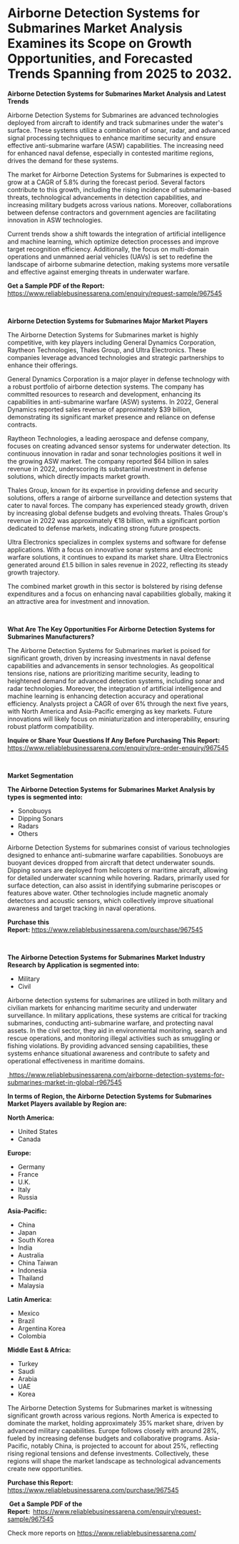 <p><h1>Airborne Detection Systems for Submarines Market Analysis Examines its Scope on Growth Opportunities, and Forecasted Trends Spanning from 2025 to 2032.</h1></p><p><strong>Airborne Detection Systems for Submarines Market Analysis and Latest Trends</strong></p>
<p><p>Airborne Detection Systems for Submarines are advanced technologies deployed from aircraft to identify and track submarines under the water's surface. These systems utilize a combination of sonar, radar, and advanced signal processing techniques to enhance maritime security and ensure effective anti-submarine warfare (ASW) capabilities. The increasing need for enhanced naval defense, especially in contested maritime regions, drives the demand for these systems.</p><p>The market for Airborne Detection Systems for Submarines is expected to grow at a CAGR of 5.8% during the forecast period. Several factors contribute to this growth, including the rising incidence of submarine-based threats, technological advancements in detection capabilities, and increasing military budgets across various nations. Moreover, collaborations between defense contractors and government agencies are facilitating innovation in ASW technologies.</p><p>Current trends show a shift towards the integration of artificial intelligence and machine learning, which optimize detection processes and improve target recognition efficiency. Additionally, the focus on multi-domain operations and unmanned aerial vehicles (UAVs) is set to redefine the landscape of airborne submarine detection, making systems more versatile and effective against emerging threats in underwater warfare.</p></p>
<p><strong>Get a Sample PDF of the Report:&nbsp;</strong> <a href="https://www.reliablebusinessarena.com/enquiry/request-sample/967545?utm_campaign=2991&utm_medium=2&utm_source=Github&utm_content=ia&utm_term=30032025&utm_id=airborne-detection-systems-for-submarines">https://www.reliablebusinessarena.com/enquiry/request-sample/967545</a></p>
<p>&nbsp;</p>
<p><strong>Airborne Detection Systems for Submarines Major Market Players</strong></p>
<p><p>The Airborne Detection Systems for Submarines market is highly competitive, with key players including General Dynamics Corporation, Raytheon Technologies, Thales Group, and Ultra Electronics. These companies leverage advanced technologies and strategic partnerships to enhance their offerings.</p><p>General Dynamics Corporation is a major player in defense technology with a robust portfolio of airborne detection systems. The company has committed resources to research and development, enhancing its capabilities in anti-submarine warfare (ASW) systems. In 2022, General Dynamics reported sales revenue of approximately $39 billion, demonstrating its significant market presence and reliance on defense contracts.</p><p>Raytheon Technologies, a leading aerospace and defense company, focuses on creating advanced sensor systems for underwater detection. Its continuous innovation in radar and sonar technologies positions it well in the growing ASW market. The company reported $64 billion in sales revenue in 2022, underscoring its substantial investment in defense solutions, which directly impacts market growth.</p><p>Thales Group, known for its expertise in providing defense and security solutions, offers a range of airborne surveillance and detection systems that cater to naval forces. The company has experienced steady growth, driven by increasing global defense budgets and evolving threats. Thales Group's revenue in 2022 was approximately €18 billion, with a significant portion dedicated to defense markets, indicating strong future prospects.</p><p>Ultra Electronics specializes in complex systems and software for defense applications. With a focus on innovative sonar systems and electronic warfare solutions, it continues to expand its market share. Ultra Electronics generated around £1.5 billion in sales revenue in 2022, reflecting its steady growth trajectory.</p><p>The combined market growth in this sector is bolstered by rising defense expenditures and a focus on enhancing naval capabilities globally, making it an attractive area for investment and innovation.</p></p>
<p>&nbsp;</p>
<p><strong>What Are The Key Opportunities For Airborne Detection Systems for Submarines Manufacturers?</strong></p>
<p><p>The Airborne Detection Systems for Submarines market is poised for significant growth, driven by increasing investments in naval defense capabilities and advancements in sensor technologies. As geopolitical tensions rise, nations are prioritizing maritime security, leading to heightened demand for advanced detection systems, including sonar and radar technologies. Moreover, the integration of artificial intelligence and machine learning is enhancing detection accuracy and operational efficiency. Analysts project a CAGR of over 6% through the next five years, with North America and Asia-Pacific emerging as key markets. Future innovations will likely focus on miniaturization and interoperability, ensuring robust platform compatibility.</p></p>
<p><strong>Inquire or Share Your Questions If Any Before Purchasing This Report:</strong> <a href="https://www.reliablebusinessarena.com/enquiry/pre-order-enquiry/967545?utm_campaign=2991&utm_medium=2&utm_source=Github&utm_content=ia&utm_term=30032025&utm_id=airborne-detection-systems-for-submarines">https://www.reliablebusinessarena.com/enquiry/pre-order-enquiry/967545</a></p>
<p>&nbsp;</p>
<p><strong>Market Segmentation</strong></p>
<p><strong>The Airborne Detection Systems for Submarines Market Analysis by types is segmented into:</strong></p>
<p><ul><li>Sonobuoys</li><li>Dipping Sonars</li><li>Radars</li><li>Others</li></ul></p>
<p><p>Airborne Detection Systems for submarines consist of various technologies designed to enhance anti-submarine warfare capabilities. Sonobuoys are buoyant devices dropped from aircraft that detect underwater sounds. Dipping sonars are deployed from helicopters or maritime aircraft, allowing for detailed underwater scanning while hovering. Radars, primarily used for surface detection, can also assist in identifying submarine periscopes or features above water. Other technologies include magnetic anomaly detectors and acoustic sensors, which collectively improve situational awareness and target tracking in naval operations.</p></p>
<p><strong>Purchase this Report:&nbsp;</strong><a href="https://www.reliablebusinessarena.com/purchase/967545?utm_campaign=2991&utm_medium=2&utm_source=Github&utm_content=ia&utm_term=30032025&utm_id=airborne-detection-systems-for-submarines">https://www.reliablebusinessarena.com/purchase/967545</a></p>
<p>&nbsp;</p>
<p><strong>The Airborne Detection Systems for Submarines Market Industry Research by Application is segmented into:</strong></p>
<p><ul><li>Military</li><li>Civil</li></ul></p>
<p><p>Airborne detection systems for submarines are utilized in both military and civilian markets for enhancing maritime security and underwater surveillance. In military applications, these systems are critical for tracking submarines, conducting anti-submarine warfare, and protecting naval assets. In the civil sector, they aid in environmental monitoring, search and rescue operations, and monitoring illegal activities such as smuggling or fishing violations. By providing advanced sensing capabilities, these systems enhance situational awareness and contribute to safety and operational effectiveness in maritime domains.</p></p>
<p><a href="https://www.reliablebusinessarena.com/airborne-detection-systems-for-submarines-market-in-global-r967545?utm_campaign=2991&utm_medium=2&utm_source=Github&utm_content=ia&utm_term=30032025&utm_id=airborne-detection-systems-for-submarines">&nbsp;https://www.reliablebusinessarena.com/airborne-detection-systems-for-submarines-market-in-global-r967545</a></p>
<p><strong>In terms of Region, the Airborne Detection Systems for Submarines Market Players available by Region are:</strong></p>
<p>
    <p> <strong> North America: </strong>
        <ul>
            <li>United States</li>
            <li>Canada</li>
        </ul>
        </p> 
    <p> <strong> Europe: </strong>
        <ul>
            <li>Germany</li>
            <li>France</li>
            <li>U.K.</li>
            <li>Italy</li>
            <li>Russia</li>
        </ul>
        </p> 
    <p> <strong> Asia-Pacific: </strong>
        <ul>
            <li>China</li>
            <li>Japan</li>
            <li>South Korea</li>
            <li>India</li>
            <li>Australia</li>
            <li>China Taiwan</li>
            <li>Indonesia</li>
            <li>Thailand</li>
            <li>Malaysia</li>
        </ul>
        </p> 
    <p> <strong> Latin America: </strong>
        <ul>
            <li>Mexico</li>
            <li>Brazil</li>
            <li>Argentina Korea</li>
            <li>Colombia</li>
        </ul>
        </p> 
    <p> <strong> Middle East & Africa: </strong>
        <ul>
            <li>Turkey</li>
            <li>Saudi</li>
            <li>Arabia</li>
            <li>UAE</li>
            <li>Korea</li>
        </ul>
    </p>
    </p>
<p><p>The Airborne Detection Systems for Submarines market is witnessing significant growth across various regions. North America is expected to dominate the market, holding approximately 35% market share, driven by advanced military capabilities. Europe follows closely with around 28%, fueled by increasing defense budgets and collaborative programs. Asia-Pacific, notably China, is projected to account for about 25%, reflecting rising regional tensions and defense investments. Collectively, these regions will shape the market landscape as technological advancements create new opportunities.</p></p>
<p><strong>Purchase this Report: </strong><a href="https://www.reliablebusinessarena.com/purchase/967545?utm_campaign=2991&utm_medium=2&utm_source=Github&utm_content=ia&utm_term=30032025&utm_id=airborne-detection-systems-for-submarines">https://www.reliablebusinessarena.com/purchase/967545</a></p>
<p>&nbsp;<strong>Get a Sample PDF of the Report:&nbsp;&nbsp;</strong><a href="https://www.reliablebusinessarena.com/enquiry/request-sample/967545?utm_campaign=2991&utm_medium=2&utm_source=Github&utm_content=ia&utm_term=30032025&utm_id=airborne-detection-systems-for-submarines">https://www.reliablebusinessarena.com/enquiry/request-sample/967545</a></p>
<p><strong></strong></p>
<p>Check more reports on <a href="https://www.reliablebusinessarena.com/?utm_campaign=2991&utm_medium=2&utm_source=Github&utm_content=ia&utm_term=30032025&utm_id=airborne-detection-systems-for-submarines">https://www.reliablebusinessarena.com/</a></p>
